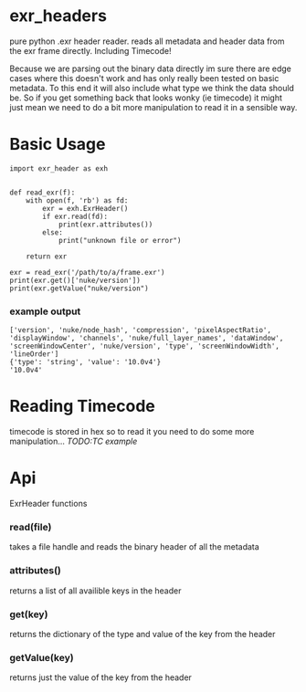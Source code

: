 # exr_headers
pure python .exr header reader. reads all metadata and header data from the exr frame directly. Including Timecode!

Because we are parsing out the binary data directly im sure there are edge cases where this doesn't work and has only really been tested on basic metadata.
To this end it will also include what type we think the data should be. So if you get something back that looks wonky (ie timecode) it might just mean we need to do a bit more manipulation to read it in a sensible way.

# Basic Usage
```
import exr_header as exh


def read_exr(f):
    with open(f, 'rb') as fd:
        exr = exh.ExrHeader()
        if exr.read(fd):
            print(exr.attributes())
        else:
            print("unknown file or error")

    return exr
    
exr = read_exr('/path/to/a/frame.exr')
print(exr.get()['nuke/version'])
print(exr.getValue("nuke/version")

```
### example output
```
['version', 'nuke/node_hash', 'compression', 'pixelAspectRatio', 'displayWindow', 'channels', 'nuke/full_layer_names', 'dataWindow', 'screenWindowCenter', 'nuke/version', 'type', 'screenWindowWidth', 'lineOrder']
{'type': 'string', 'value': '10.0v4'}
'10.0v4'
```

# Reading Timecode
timecode is stored in hex so to read it you need to do some more manipulation...
_TODO:TC example_

# Api

ExrHeader functions
### read(file)
  takes a file handle and reads the binary header of all the metadata

### attributes()
  returns a list of all availible keys in the header
  
### get(key) 
  returns the dictionary of the type and value of the key from the header
  
### getValue(key)
  returns just the value of the key from the header
